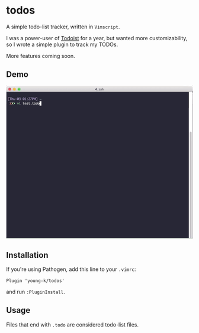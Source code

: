 # todos
A simple todo-list tracker, written in `Vimscript`.

I was a power-user of [Todoist](http://todoist.com) for a year, but wanted more customizability, so I wrote a simple plugin to track my TODOs.

More features coming soon.

## Demo

![Demo](https://github.com/young-k/todos/raw/master/demo/demo.gif)

## Installation

If you're using Pathogen, add this line to your `.vimrc`:

```
Plugin 'young-k/todos'
```

and run `:PluginInstall`.


## Usage

Files that end with `.todo` are considered todo-list files.
